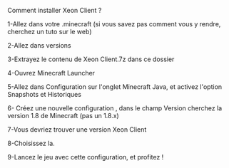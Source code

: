 Comment installer Xeon Client ?

1-Allez dans votre .minecraft (si vous savez pas comment vous y rendre, cherchez un tuto sur le web)

2-Allez dans versions

3-Extrayez le contenu de Xeon Client.7z dans ce dossier

4-Ouvrez Minecraft Launcher

5-Allez dans Configuration sur l'onglet Minecraft Java, et activez l'option Snapshots et Historiques

6- Créez une nouvelle configuration , dans le champ Version cherchez la version 1.8 de Minecraft (pas un 1.8.x)

7-Vous devriez trouver une version Xeon Client

8-Choisissez la.

9-Lancez le jeu avec cette configuration, et profitez !
